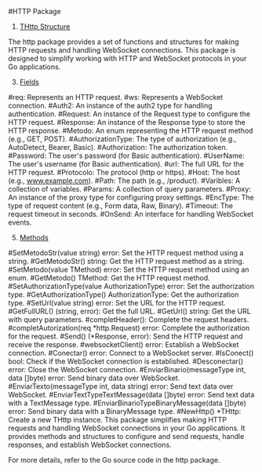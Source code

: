 #HTTP Package
1. [THttp Structure](#THttpStructure)
   
 The http package provides a set of functions and structures for making HTTP requests and handling WebSocket connections. This package is designed to simplify working with HTTP and WebSocket protocols in your Go applications.

3. [Fields](#Fields)
   
#req: Represents an HTTP request.
#ws: Represents a WebSocket connection.
#Auth2: An instance of the auth2 type for handling authentication.
#Request: An instance of the Request type to configure the HTTP request.
#Response: An instance of the Response type to store the HTTP response.
#Metodo: An enum representing the HTTP request method (e.g., GET, POST).
#AuthorizationType: The type of authorization (e.g., AutoDetect, Bearer, Basic).
#Authorization: The authorization token.
#Password: The user's password (for Basic authentication).
#UserName: The user's username (for Basic authentication).
#url: The full URL for the HTTP request.
#Protocolo: The protocol (http or https).
#Host: The host (e.g., www.example.com).
#Path: The path (e.g., /product).
#Varibles: A collection of variables.
#Params: A collection of query parameters.
#Proxy: An instance of the proxy type for configuring proxy settings.
#EncType: The type of request content (e.g., Form data, Raw, Binary).
#Timeout: The request timeout in seconds.
#OnSend: An interface for handling WebSocket events.

5. [Methods](#Methods)

#SetMetodoStr(value string) error: Set the HTTP request method using a string.
#GetMetodoStr() string: Get the HTTP request method as a string.
#SetMetodo(value TMethod) error: Set the HTTP request method using an enum.
#GetMetodo() TMethod: Get the HTTP request method.
#SetAuthorizationType(value AuthorizationType) error: Set the authorization type.
#GetAuthorizationType() AuthorizationType: Get the authorization type.
#SetUrl(value string) error: Set the URL for the HTTP request.
#GetFullURL() (string, error): Get the full URL.
#GetUrl() string: Get the URL with query parameters.
#completHeader(): Complete the request headers.
#completAutorization(req *http.Request) error: Complete the authorization for the request.
#Send() (*Response, error): Send the HTTP request and receive the response.
#websocketClient() error: Establish a WebSocket connection.
#Conectar() error: Connect to a WebSocket server.
#IsConect() bool: Check if the WebSocket connection is established.
#Desconectar() error: Close the WebSocket connection.
#EnviarBinario(messageType int, data []byte) error: Send binary data over WebSocket.
#EnviarTexto(messageType int, data string) error: Send text data over WebSocket.
#EnviarTextTypeTextMessage(data []byte) error: Send text data with a TextMessage type.
#EnviarBinarioTypeBinaryMessage(data []byte) error: Send binary data with a BinaryMessage type.
#NewHttp() *THttp: Create a new THttp instance.
This package simplifies making HTTP requests and handling WebSocket connections in your Go applications. It provides methods and structures to configure and send requests, handle responses, and establish WebSocket connections.

For more details, refer to the Go source code in the http package.
